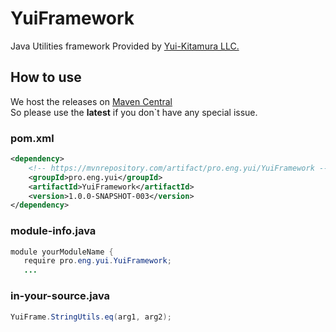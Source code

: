 # YuiFramework
Java Utilities framework 
Provided by [Yui-Kitamura LLC.](https://yui.eng.pro/llc/)  

## How to use
We host the releases on [Maven Central](https://mvnrepository.com/artifact/pro.eng.yui/YuiFramework)  
So please use the **latest** if you don`t have any special issue.

### pom.xml
```xml
<dependency>
    <!-- https://mvnrepository.com/artifact/pro.eng.yui/YuiFramework -->
    <groupId>pro.eng.yui</groupId>
    <artifactId>YuiFramework</artifactId>
    <version>1.0.0-SNAPSHOT-003</version>
</dependency>
```
### module-info.java
```java
module yourModuleName {
   require pro.eng.yui.YuiFramework;
   ...
```
### in-your-source.java
```java
YuiFrame.StringUtils.eq(arg1, arg2);
```